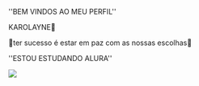 ''BEM VINDOS AO MEU PERFIL''

KAROLAYNE💙

🦋ter sucesso é estar em paz com as nossas escolhas🦋


''ESTOU ESTUDANDO ALURA''


![](https://media.tenor.com/yDxgngEEeY0AAAAM/barbie-pink.gif)

